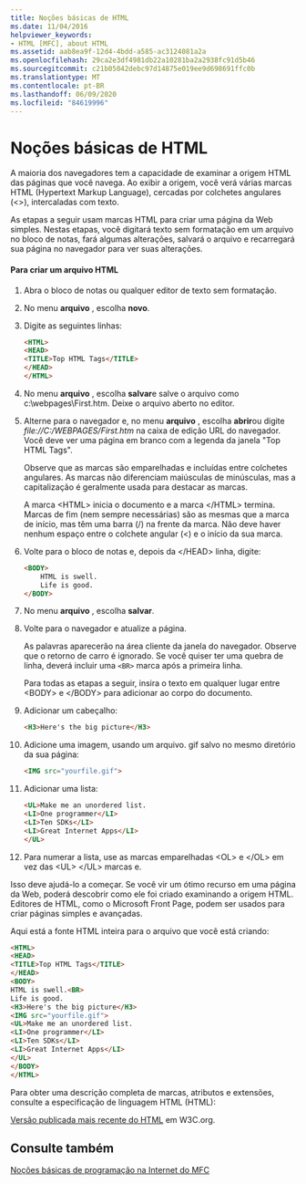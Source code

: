 ```yaml
---
title: Noções básicas de HTML
ms.date: 11/04/2016
helpviewer_keywords:
- HTML [MFC], about HTML
ms.assetid: aab8ea9f-12d4-4bdd-a585-ac3124081a2a
ms.openlocfilehash: 29ca2e3df4981db22a10281ba2a2938fc91d5b46
ms.sourcegitcommit: c21b05042debc97d14875e019ee9d698691ffc0b
ms.translationtype: MT
ms.contentlocale: pt-BR
ms.lasthandoff: 06/09/2020
ms.locfileid: "84619996"
---
```

# <a name="html-basics"></a>Noções básicas de HTML

A maioria dos navegadores tem a capacidade de examinar a origem HTML das páginas que você navega. Ao exibir a origem, você verá várias marcas HTML (Hypertext Markup Language), cercadas por colchetes angulares (<>), intercaladas com texto.

As etapas a seguir usam marcas HTML para criar uma página da Web simples. Nestas etapas, você digitará texto sem formatação em um arquivo no bloco de notas, fará algumas alterações, salvará o arquivo e recarregará sua página no navegador para ver suas alterações.

#### <a name="to-create-an-html-file"></a>Para criar um arquivo HTML

1. Abra o bloco de notas ou qualquer editor de texto sem formatação.

1. No menu **arquivo** , escolha **novo**.

1. Digite as seguintes linhas:

    ```html
    <HTML>
    <HEAD>
    <TITLE>Top HTML Tags</TITLE>
    </HEAD>
    </HTML>
    ```

1. No menu **arquivo** , escolha **salvar**e salve o arquivo como c:\webpages\First.htm. Deixe o arquivo aberto no editor.

1. Alterne para o navegador e, no menu **arquivo** , escolha **abrir**ou digite *file://C:/WEBPAGES/First.htm* na caixa de edição URL do navegador. Você deve ver uma página em branco com a legenda da janela "Top HTML Tags".

   Observe que as marcas são emparelhadas e incluídas entre colchetes angulares. As marcas não diferenciam maiúsculas de minúsculas, mas a capitalização é geralmente usada para destacar as marcas.

   A marca \<HTML> inicia o documento e a marca \</HTML> termina. Marcas de fim (nem sempre necessárias) são as mesmas que a marca de início, mas têm uma barra (/) na frente da marca. Não deve haver nenhum espaço entre o colchete angular (<) e o início da sua marca.

1. Volte para o bloco de notas e, depois da \</HEAD> linha, digite:

    ```html
    <BODY>
        HTML is swell.
        Life is good.
    </BODY>
    ```

1. No menu **arquivo** , escolha **salvar**.

1. Volte para o navegador e atualize a página.

   As palavras aparecerão na área cliente da janela do navegador. Observe que o retorno de carro é ignorado. Se você quiser ter uma quebra de linha, deverá incluir uma `<BR>` marca após a primeira linha.

   Para todas as etapas a seguir, insira o texto em qualquer lugar entre \<BODY> e \</BODY> para adicionar ao corpo do documento.

1. Adicionar um cabeçalho:

    ```html
    <H3>Here's the big picture</H3>
    ```

1. Adicione uma imagem, usando um arquivo. gif salvo no mesmo diretório da sua página:

    ```html
    <IMG src="yourfile.gif">
    ```

1. Adicionar uma lista:

    ```html
    <UL>Make me an unordered list.
    <LI>One programmer</LI>
    <LI>Ten SDKs</LI>
    <LI>Great Internet Apps</LI>
    </UL>
    ```

1. Para numerar a lista, use as marcas emparelhadas \<OL> e \</OL> em vez das \<UL> \</UL> marcas e.

Isso deve ajudá-lo a começar. Se você vir um ótimo recurso em uma página da Web, poderá descobrir como ele foi criado examinando a origem HTML. Editores de HTML, como o Microsoft Front Page, podem ser usados para criar páginas simples e avançadas.

Aqui está a fonte HTML inteira para o arquivo que você está criando:

```html
<HTML>
<HEAD>
<TITLE>Top HTML Tags</TITLE>
</HEAD>
<BODY>
HTML is swell.<BR>
Life is good.
<H3>Here's the big picture</H3>
<IMG src="yourfile.gif">
<UL>Make me an unordered list.
<LI>One programmer</LI>
<LI>Ten SDKs</LI>
<LI>Great Internet Apps</LI>
</UL>
</BODY>
</HTML>
```

Para obter uma descrição completa de marcas, atributos e extensões, consulte a especificação de linguagem HTML (HTML):

[Versão publicada mais recente do HTML](https://www.w3.org/TR/html/) em W3C.org.

## <a name="see-also"></a>Consulte também

[Noções básicas de programação na Internet do MFC](mfc-internet-programming-basics.md)
